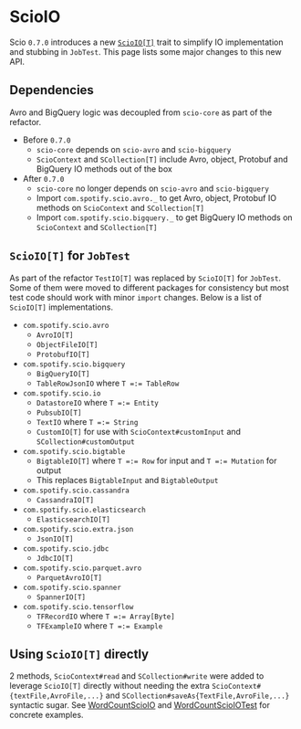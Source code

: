 # ScioIO

Scio `0.7.0` introduces a new [`ScioIO[T]`](https://github.com/spotify/scio/blob/v0.7.0-beta2/scio-core/src/main/scala/com/spotify/scio/io/ScioIO.scala) trait to simplify IO implementation and stubbing in `JobTest`. This page lists some major changes to this new API.

## Dependencies

Avro and BigQuery logic was decoupled from `scio-core` as part of the refactor.

- Before `0.7.0`
  - `scio-core` depends on `scio-avro` and `scio-bigquery`
  - `ScioContext` and `SCollection[T]` include Avro, object, Protobuf and BigQuery IO methods out of the box
- After `0.7.0`
  - `scio-core` no longer depends on `scio-avro` and `scio-bigquery`
  - Import `com.spotify.scio.avro._` to get Avro, object, Protobuf IO methods on `ScioContext` and `SCollection[T]`
  - Import `com.spotify.scio.bigquery._` to get BigQuery IO methods on `ScioContext` and `SCollection[T]`
 
## `ScioIO[T]` for `JobTest`

As part of the refactor `TestIO[T]` was replaced by `ScioIO[T]` for `JobTest`. Some of them were moved to different packages for consistency but most test code should work with minor `import` changes. Below is a list of `ScioIO[T]` implementations.

- `com.spotify.scio.avro`
  - `AvroIO[T]`
  - `ObjectFileIO[T]`
  - `ProtobufIO[T]`
- `com.spotify.scio.bigquery`
  - `BigQueryIO[T]`
  - `TableRowJsonIO` where `T =:= TableRow`
- `com.spotify.scio.io`
  - `DatastoreIO` where `T =:= Entity`
  - `PubsubIO[T]`
  - `TextIO` where `T =:= String`
  - `CustomIO[T]` for use with `ScioContext#customInput` and `SCollection#customOutput`
- `com.spotify.scio.bigtable`
  - `BigtableIO[T]` where `T =:= Row` for input and `T =:= Mutation` for output
  - This replaces `BigtableInput` and `BigtableOutput`
- `com.spotify.scio.cassandra`
  - `CassandraIO[T]`
- `com.spotify.scio.elasticsearch`
  - `ElasticsearchIO[T]`
- `com.spotify.scio.extra.json`
  - `JsonIO[T]`
- `com.spotify.scio.jdbc`
  - `JdbcIO[T]`
- `com.spotify.scio.parquet.avro`
  - `ParquetAvroIO[T]`
- `com.spotify.scio.spanner`
  - `SpannerIO[T]`
- `com.spotify.scio.tensorflow`
  - `TFRecordIO` where `T =:= Array[Byte]`
  - `TFExampleIO` where `T =:= Example`

## Using `ScioIO[T]` directly

2 methods, `ScioContext#read` and `SCollection#write` were added to leverage `ScioIO[T]` directly without needing the extra `ScioContext#{textFile,AvroFile,...}` and `SCollection#saveAs{TextFile,AvroFile,...}` syntactic sugar. See [WordCountScioIO](https://github.com/spotify/scio/blob/v0.7.0-beta2/scio-examples/src/main/scala/com/spotify/scio/examples/extra/WordCountScioIO.scala) and [WordCountScioIOTest](https://github.com/spotify/scio/blob/v0.7.0-beta2/scio-examples/src/test/scala/com/spotify/scio/examples/extra/WordCountScioIOTest.scala) for concrete examples.